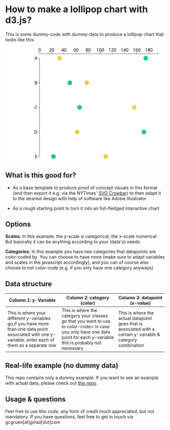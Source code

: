 # How to make a lollipop chart with d3.js?

This is some dummy-code with dummy-data to produce a lollipop chart that looks like this:

![](lollipop-dummy.svg)

## What is this good for?
- As a base template to produce proof of concept visuals in this format (and then export it e.g. via the NYTimes' [SVG Crowbar](https://nytimes.github.io/svg-crowbar/)) to then adapt it to the desired design with help of software like Adobe Illustrator

- As a rough starting point to turn it into an full-fledged interactive chart

## Options

**Scales**: In this example, the y-scale is categorical, the x-scale numerical. But basically it can be anything according to your (data's) needs.

**Categories**: In this example you have two categories that datapoints are color-coded by. You can choose to have more (make sure to adapt variables and scales in the javascript accordingly), and you can of course also choose to not color-code (e.g. if you only have one category anyways)


## Data structure

| Column 1: y-Variable    			   | Column 2: category (color)    			  | Column 3: datapoint (x-value)			     |
|--------------------------|--------------------------|--------------------------|
| This is where your different y-variables go,if you have more than one data point associated with one y-variable, enter each of them as a separate row | This is where the category your classes go that you want to use to color-code< in case you only have one data point for each y-variable this is probably not necessary |  This is where the actual datapoint goes that is associated with a certain y-variable & category combination |

## Real-life example (no dummy data)
This repo contains only a dummy example. If you want to see an example with actual data, please check out [this repo](https://github.com/dw-data/quantify-europe_income-thresholds).


## Usage & questions
Feel free to use this code, any form of credit much appreciated, but not mandatory. If you have questions, feel free to get in touch via gcgruen[at]gmail[dot]com

